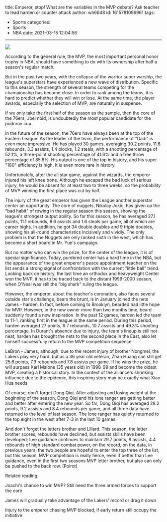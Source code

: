 title: Emperor, stop! What are the variables in the MVP debate? Ask teacher to lead harden or counter attack
author: wh6648
id: 1615781096961
tags: 
- Sports
categories: 
- Sports
- NBA
date: 2021-03-15 12:04:56
---
![](https://p7.itc.cn/images01/20210315/3ea44baeb811401fb1f835d1f9f92b3e.jpeg)


According to the general rule, the MVP, the most important personal honor trophy in NBA, should have something to do with its ownership after half a season's regular match.

But in the past two years, with the collapse of the warrior super warship, the league's superstars have experienced a new wave of distribution. Specific to this season, the strength of several teams competing for the championship has become close. In order to rank among the teams, it is hard to predict whether they will win or lose. At the same time, the player awards, especially the selection of MVP, are naturally in suspense.

If we only take the first half of the season as the sample, then the core of the 76ers, Joel nbid, is undoubtedly the most popular candidate for the podorov cup.

In the future of the season, the 76ers have always been at the top of the Eastern League. As the leader of the team, the performance of "Dadi" is even more impressive. He has played 30 games, averaging 30.2 points, 11.6 rebounds, 3.3 assists, 1.4 blocks, 1.2 steals, with a shooting percentage of 52.1%, a three-point shooting percentage of 41.6% and a free throw percentage of 85.6%. His output is one of the top in history, and his super "180" efficiency is high, It is even more rare in history.

Unfortunately, after the all star game, against the wizards, the emperor injured his left knee bone. Although he escaped the bad luck of serious injury, he would be absent for at least two to three weeks, so the probability of MVP winning the first place was cut by half.

The injury of the great emperor has given the League another superstar center an opportunity. The core of nuggets, Nikolay Jokic, has given up the "bad habit" of rowing in the regular season this season, showing the league's strongest output ability. So far this season, he has averaged 27.1 points, 11.1 rebounds, 8.6 assists and 1.6 steals per game, all of which are career highs. In addition, he got 34 double doubles and 9 triple doubles, showing his all-round characteristics incisively and vividly. The only problem is that the Nuggets are only ranked sixth in the west, which has become a short board in Mr. Yue's campaign.

But no matter who can win the prize, for the center of the league, it is of special significance. Today, purebred center has a hard time in the NBA, but the appearance of the great emperor's peace appointment teacher on the list sends a strong signal of confrontation with the current "little ball" trend. Looking back on history, the last time an orthodox and heavyweight Center won the MVP, it has to be traced back to the distant 1999-2000 season, when O'Neal was still the "big shark" ruling the league.

However, the emperor, about the teacher's coronation, also faces several outside star's challenge, bears the brunt, is in January joined the nets James - harden. In fact, before coming to Brooklyn, bearded had little hope for MVP. However, in the new owner more than two months time, beard suddenly found a new inspiration. In the past 12 games, harden led the team to 11-1, ranking first in the league in the same period. During this period, harden averaged 27 points, 9.7 rebounds, 10.7 assists and 49.3% shooting percentage. In Durant's absence due to injury, the team's lineup is still not neat, harden has brought the nets to the second place in the East, also let himself successfully return to the MVP competition sequence.

LeBron - James, although, due to the recent injury of brother Nongmei, the Lakers play very hard, but as a 36 year old veteran, Zhan Huang can still get 25.6 points, 7.9 rebounds and 7.8 assists per game. If he wins the prize, he will surpass Karl Malone (35 years old) in 1998-99 and become the oldest MVP, creating a historical story. In the context of the alliance's shrinking influence due to the epidemic, this inspiring story may be exactly what Xiao Hua needs

Of course, don't forget Dong Qiqi. After adjusting and losing weight at the beginning of the season, Dong Qiqi and his lone ranger are getting better and better after entering the new year. So far, Dong Qiqi has averaged 28.2 points, 9.2 assists and 8.4 rebounds per game, and all three data have returned to the level of last season. The lone ranger has quietly returned to the top eight in the west after 7-3 in the last 10 games.

And don't forget the letters brother and Lillard. This season, the letter brother scores, rebounds have declined, but assists skills have been developed; Lee guidance continues to maintain 29.7 points, 8 assists, 4.4 rebounds of high standard combat power, on the record, on the data, in previous years, the two people are hopeful to enter the top three of the list, but this season, MVP competition is really fierce, even if better than Lee guidance, even in the first two seasons MVP letter brother, but also can only be pushed to the back row. (Poirot)

Related reading:

Joachi's chance to win MVP? Still need the three armed forces to support the core

James will gradually take advantage of the Lakers' record or drag it down

Injury to the emperor chasing MVP blocked, if early return still occupy the initiative

